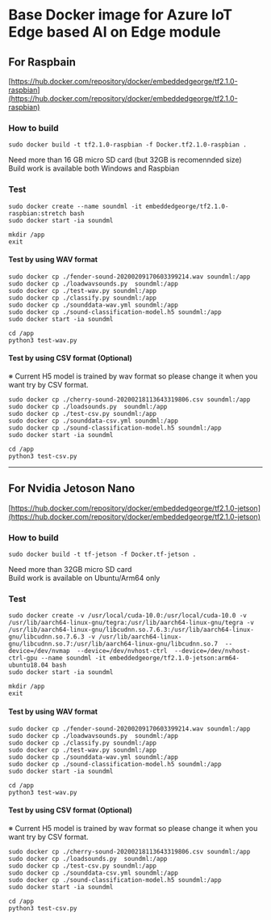 # Base Docker image for Azure IoT Edge based AI on Edge module

## For Raspbain  
[https://hub.docker.com/repository/docker/embeddedgeorge/tf2.1.0-raspbian](https://hub.docker.com/repository/docker/embeddedgeorge/tf2.1.0-raspbian) 

### How to build

```
sudo docker build -t tf2.1.0-raspbian -f Docker.tf2.1.0-raspbian .
```
Need more than 16 GB micro SD card (but 32GB is recomennded size)  
Build work is available both Windows and Raspbian 

### Test 
```
sudo docker create --name soundml -it embeddedgeorge/tf2.1.0-raspbian:stretch bash
sudo docker start -ia soundml
```
```
mkdir /app
exit
```
#### Test by using WAV format
```
sudo docker cp ./fender-sound-20200209170603399214.wav soundml:/app
sudo docker cp ./loadwavsounds.py  soundml:/app
sudo docker cp ./test-wav.py soundml:/app
sudo docker cp ./classify.py soundml:/app
sudo docker cp ./sounddata-wav.yml soundml:/app
sudo docker cp ./sound-classification-model.h5 soundml:/app 
sudo docker start -ia soundml
```
```
cd /app
python3 test-wav.py
```
#### Test by using CSV format (Optional)  
※ Current H5 model is trained by wav format so please change it when you want try by CSV format.
```
sudo docker cp ./cherry-sound-20200218113643319806.csv soundml:/app
sudo docker cp ./loadsounds.py  soundml:/app
sudo docker cp ./test-csv.py soundml:/app
sudo docker cp ./sounddata-csv.yml soundml:/app
sudo docker cp ./sound-classification-model.h5 soundml:/app 
sudo docker start -ia soundml
```
```
cd /app
python3 test-csv.py
```


---
## For Nvidia Jetoson Nano 
[https://hub.docker.com/repository/docker/embeddedgeorge/tf2.1.0-jetson](https://hub.docker.com/repository/docker/embeddedgeorge/tf2.1.0-jetson) 

### How to build

```
sudo docker build -t tf-jetson -f Docker.tf-jetson .
```
Need more than 32GB micro SD card  
Build work is available on Ubuntu/Arm64 only

### Test 
```
sudo docker create -v /usr/local/cuda-10.0:/usr/local/cuda-10.0 -v /usr/lib/aarch64-linux-gnu/tegra:/usr/lib/aarch64-linux-gnu/tegra -v /usr/lib/aarch64-linux-gnu/libcudnn.so.7.6.3:/usr/lib/aarch64-linux-gnu/libcudnn.so.7.6.3 -v /usr/lib/aarch64-linux-gnu/libcudnn.so.7:/usr/lib/aarch64-linux-gnu/libcudnn.so.7  --device=/dev/nvmap  --device=/dev/nvhost-ctrl  --device=/dev/nvhost-ctrl-gpu --name soundml -it embeddedgeorge/tf2.1.0-jetson:arm64-ubuntu18.04 bash
sudo docker start -ia soundml
```
```
mkdir /app
exit
```

#### Test by using WAV format
```
sudo docker cp ./fender-sound-20200209170603399214.wav soundml:/app
sudo docker cp ./loadwavsounds.py  soundml:/app
sudo docker cp ./classify.py soundml:/app
sudo docker cp ./test-wav.py soundml:/app
sudo docker cp ./sounddata-wav.yml soundml:/app
sudo docker cp ./sound-classification-model.h5 soundml:/app 
sudo docker start -ia soundml
```
```
cd /app
python3 test-wav.py
```
#### Test by using CSV format (Optional)  
※ Current H5 model is trained by wav format so please change it when you want try by CSV format.
```
sudo docker cp ./cherry-sound-20200218113643319806.csv soundml:/app
sudo docker cp ./loadsounds.py  soundml:/app
sudo docker cp ./test-csv.py soundml:/app
sudo docker cp ./sounddata-csv.yml soundml:/app
sudo docker cp ./sound-classification-model.h5 soundml:/app 
sudo docker start -ia soundml
```
```
cd /app
python3 test-csv.py
```
